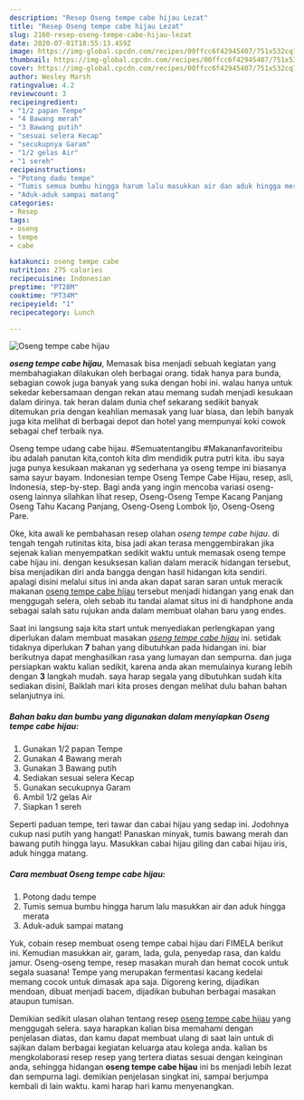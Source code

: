```yaml
---
description: "Resep Oseng tempe cabe hijau Lezat"
title: "Resep Oseng tempe cabe hijau Lezat"
slug: 2160-resep-oseng-tempe-cabe-hijau-lezat
date: 2020-07-01T18:55:13.459Z
image: https://img-global.cpcdn.com/recipes/00ffcc6f42945407/751x532cq70/oseng-tempe-cabe-hijau-foto-resep-utama.jpg
thumbnail: https://img-global.cpcdn.com/recipes/00ffcc6f42945407/751x532cq70/oseng-tempe-cabe-hijau-foto-resep-utama.jpg
cover: https://img-global.cpcdn.com/recipes/00ffcc6f42945407/751x532cq70/oseng-tempe-cabe-hijau-foto-resep-utama.jpg
author: Wesley Marsh
ratingvalue: 4.2
reviewcount: 3
recipeingredient:
- "1/2 papan Tempe"
- "4 Bawang merah"
- "3 Bawang putih"
- "sesuai selera Kecap"
- "secukupnya Garam"
- "1/2 gelas Air"
- "1 sereh"
recipeinstructions:
- "Potong dadu tempe"
- "Tumis semua bumbu hingga harum lalu masukkan air dan aduk hingga merata"
- "Aduk-aduk sampai matang"
categories:
- Resep
tags:
- oseng
- tempe
- cabe

katakunci: oseng tempe cabe 
nutrition: 275 calories
recipecuisine: Indonesian
preptime: "PT28M"
cooktime: "PT34M"
recipeyield: "1"
recipecategory: Lunch

---
```



![Oseng tempe cabe hijau](https://img-global.cpcdn.com/recipes/00ffcc6f42945407/751x532cq70/oseng-tempe-cabe-hijau-foto-resep-utama.jpg)

<b><i>oseng tempe cabe hijau</i></b>, Memasak bisa menjadi sebuah kegiatan yang membahagiakan dilakukan oleh berbagai orang. tidak hanya para bunda, sebagian cowok juga banyak yang suka dengan hobi ini. walau hanya untuk sekedar kebersamaan dengan rekan atau memang sudah menjadi kesukaan dalam dirinya. tak heran dalam dunia chef sekarang sedikit banyak ditemukan pria dengan keahlian memasak yang luar biasa, dan lebih banyak juga kita melihat di berbagai depot dan hotel yang mempunyai koki cowok sebagai chef terbaik nya.

Oseng tempe udang cabe hijau. #Semuatentangibu #Makananfavoriteibu ibu adalah panutan kita,contoh kita dlm mendidik putra putri kita. ibu saya juga punya kesukaan makanan yg sederhana ya oseng tempe ini biasanya sama sayur bayam. Indonesian tempe Oseng Tempe Cabe Hijau, resep, asli, Indonesia, step-by-step. Bagi anda yang ingin mencoba variasi oseng-oseng lainnya silahkan lihat resep, Oseng-Oseng Tempe Kacang Panjang Oseng Tahu Kacang Panjang, Oseng-Oseng Lombok Ijo, Oseng-Oseng Pare.

Oke, kita awali ke pembahasan resep olahan <i>oseng tempe cabe hijau</i>. di tengah tengah rutinitas kita, bisa jadi akan terasa menggembirakan jika sejenak kalian menyempatkan sedikit waktu untuk memasak oseng tempe cabe hijau ini. dengan kesuksesan kalian dalam meracik hidangan tersebut, bisa menjadikan diri anda bangga dengan hasil hidangan kita sendiri. apalagi disini melalui situs ini anda akan dapat saran saran untuk meracik makanan <u>oseng tempe cabe hijau</u> tersebut menjadi hidangan yang enak dan menggugah selera, oleh sebab itu tandai alamat situs ini di handphone anda sebagai salah satu rujukan anda dalam membuat olahan baru yang endes.


Saat ini langsung saja kita start untuk menyediakan perlengkapan yang diperlukan dalam membuat masakan <u><i>oseng tempe cabe hijau</i></u> ini. setidak tidaknya diperlukan <b>7</b> bahan yang dibutuhkan pada hidangan ini. biar berikutnya dapat menghasilkan rasa yang lumayan dan sempurna. dan juga persiapkan waktu kalian sedikit, karena anda akan memulainya kurang lebih dengan <b>3</b> langkah mudah. saya harap segala yang dibutuhkan sudah kita sediakan disini, Baiklah mari kita proses dengan melihat dulu bahan bahan selanjutnya ini.

<!--inarticleads1-->

##### Bahan baku dan bumbu yang digunakan dalam menyiapkan Oseng tempe cabe hijau:

1. Gunakan 1/2 papan Tempe
1. Gunakan 4 Bawang merah
1. Gunakan 3 Bawang putih
1. Sediakan sesuai selera Kecap
1. Gunakan secukupnya Garam
1. Ambil 1/2 gelas Air
1. Siapkan 1 sereh


Seperti paduan tempe, teri tawar dan cabai hijau yang sedap ini. Jodohnya cukup nasi putih yang hangat! Panaskan minyak, tumis bawang merah dan bawang putih hingga layu. Masukkan cabai hijau giling dan cabai hijau iris, aduk hingga matang. 

<!--inarticleads2-->

##### Cara membuat Oseng tempe cabe hijau:

1. Potong dadu tempe
1. Tumis semua bumbu hingga harum lalu masukkan air dan aduk hingga merata
1. Aduk-aduk sampai matang


Yuk, cobain resep membuat oseng tempe cabai hijau dari FIMELA berikut ini. Kemudian masukkan air, garam, lada, gula, penyedap rasa, dan kaldu jamur. Oseng-oseng tempe, resep masakan murah dan hemat cocok untuk segala suasana! Tempe yang merupakan fermentasi kacang kedelai memang cocok untuk dimasak apa saja. Digoreng kering, dijadikan mendoan, dibuat menjadi bacem, dijadikan bubuhan berbagai masakan ataupun tumisan. 

Demikian sedikit ulasan olahan tentang resep <u>oseng tempe cabe hijau</u> yang menggugah selera. saya harapkan kalian bisa memahami dengan penjelasan diatas, dan kamu dapat membuat ulang di saat lain untuk di sajikan dalam berbagai kegiatan keluarga atau kolega anda. kalian bs mengkolaborasi resep resep yang tertera diatas sesuai dengan keinginan anda, sehingga hidangan <b>oseng tempe cabe hijau</b> ini bs menjadi lebih lezat dan sempurna lagi. demikian penjelasan singkat ini, sampai berjumpa kembali di lain waktu. kami harap hari kamu menyenangkan.

